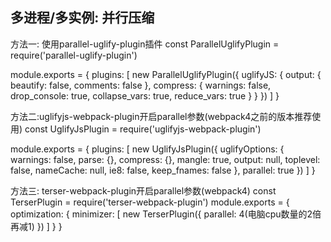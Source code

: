 ## 多进程/多实例: 并行压缩
方法一: 使用parallel-uglify-plugin插件
const ParallelUglifyPlugin = require('parallel-uglify-plugin')

module.exports = {
  plugins: [
    new ParallelUglifyPlugin({
      uglifyJS: {
        output: {
          beautify: false,
          comments: false
        },
        compress: {
          warnings: false,
          drop_console: true,
          collapse_vars: true,
          reduce_vars: true
        }
      }
    })
  ]
}

方法二:uglifyjs-webpack-plugin开启parallel参数(webpack4之前的版本推荐使用)
const UglifyJsPlugin = require('uglifyjs-webpack-plugin')

module.exports = {
  plugins: [
    new UglifyJsPlugin({
      uglifyOptions: {
        warnings: false,
        parse: {},
        compress: {},
        mangle: true,
        output: null,
        toplevel: false,
        nameCache: null,
        ie8: false,
        keep_fnames: false
      },
      parallel: true
    })
  ]
}

<!-- uglify-webpack-plugin和terser最大的区别就是前者不支持es6语法 -->

方法三: terser-webpack-plugin开启parallel参数(webpack4)
const TerserPlugin = require('terser-webpack-plugin')
module.exports = {
  optimization: {
    minimizer: [
      new TerserPlugin({
        parallel: 4(电脑cpu数量的2倍再减1)
      })
    ]
  }
}